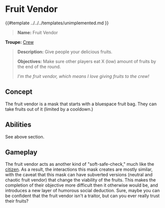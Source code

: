 # Fruit Vendor

{{#template ../../../templates/unimplemented.md }}

> **Name:** Fruit Vendor
>
 **Troupe:** [Crew](../crew.md)
>
> **Description:** Give people your delicious fruits.
>
> **Objectives:** Make sure other players eat X (low) amount of fruits by the end of the round.
>
> *I'm the fruit vendor, which means I love giving fruits to the crew!*

## Concept
The fruit vendor is a mask that starts with a bluespace fruit bag. They can take fruits out of it (limited by a cooldown.)

## Abilities
See above section.

## Gameplay
The fruit vendor acts as another kind of "soft-safe-check," much like the [citizen](../crew/citizen.md). As a result, the interactions this mask creates are mostly similar, with the caveat that this mask can have subverted versions (neutral and chaotic fruit vendor) that change the viability of the fruits. This makes the completion of their objective more difficult then it otherwise would be, and introduces a new layer of humorous social deduction. Sure, maybe you can be confident that the fruit vendor isn't a traitor, but can you ever really trust their fruits?